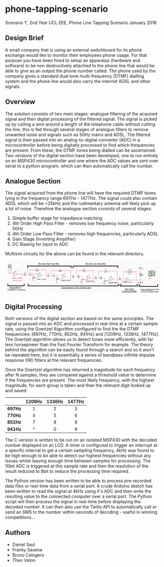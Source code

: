 # phone-tapping-scenario
Scenario Y, 2nd Year UCL EEE, Phone Line Tapping Scenario
January 2016

## Design Brief
A small company that is using an external switchboard for its phone exchange would like to monitor their employees phone usage. For that purpose you have been hired to setup an apparatus (hardware and software) to be non destructively attached to the phone line that would be able to give as an output the phone number called. The phone used by the company gives a standard dual tone multi-frequency (DTMF) dialling system and the phone line would also carry the internet ADSL and other signals.

## Overview
The solution consists of two main stages: analogue filtering of the acquired signal and then digital processing of the filtered signal.
The signal is picked up by coiling a wire around a length of the telephone cable without cutting the line, this is fed through several stages of analogue filters to remove unwanted noise and signals such as 50Hz mains and ADSL. The filtered signal is then passed into an analog-to-digital converter (ADC) in a microcontroller before being digitally processed to find which frequencies are present. From these, the DTMF tones being dialled can be ascertained. Two versions of the digital section have been developed, one to run entirely on an MSP430 microcontroller and one where the ADC values are sent over serial to a python program, which can then automatically call the number.

## Analogue Section
The signal acquired from the phone line will have the required DTMF tones lying in the frequency range 697Hz - 1477Hz. The signal could also contain ADSL which will be >25kHz and the rudimentary antenna will likely pick up a lot of noise. Therefore the analogue section consists of several stages:

1. Simple buffer stage for impedance matching
2. 4th Order High Pass Filter - removes low frequency noise, particularly 50Hz
3. 4th Order Low Pass Filter - removes high frequencies, particularly ADSL
4. Gain Stage (Inverting Amplifier)
5. DC Biasing for input to ADC

Multisim circuits for the above can be found in the relevant directory.

![analogue section](img/finalcircuit.PNG "Analogue Section Circuit")

## Digital Processing
Both versions of the digital section are based on the same principles. The signal is passed into an ADC and processed in real-time at a certain sample rate, using the Goertzel Algorithm configured to find the the DTMF frequencies: [697Hz, 770Hz, 852Hz, 941Hz] and [1209Hz, 1336Hz, 1477Hz]. The Goertzel algorithm allows us to detect tones more efficiently, with far less horsepower than the Fast Fourier Transform for example. The theory behind the algorithm can be easily found through a search and so it won't be repeated here, but it is essentially a series of bandpass infinite impulse response (IIR) filters at the relevant frequencies.

Once the Goertzel algorithm has returned a magnitude for each frequency after N samples, they are compared against a threshold value to determine if the frequencies are present. The most likely frequency, with the highest magnitude, for each group is taken and then the relevant digit looked up and saved:

| | 1209Hz | 1336Hz | 1477Hz |
|:---|:---:|:---:|:---:|
| **697Hz** | 1 | 2 | 3 |
| **770Hz** | 4 | 5 | 6 |
| **852Hz** | 7 | 8 | 9 |
| **941Hz** | * | 0 | # |

The C version is written to be run on an isolated MSP430 with the decoded number displayed on an LCD. A timer is configured to trigger an interrupt at a specific interval to get a certain sampling frequency, 4kHz was found to be high enough to be able to detect our highest frequencies without any issues whilst leaving enough time between samples for processing. The 10bit ADC is triggered at this sample rate and then the resolution of the result reduced to 8bit to reduce the processing time required.

The Python version has been written to be able to process pre-recorded data files or real-time data from a serial port. A crude Arduino sketch has been written to read the signal at 4kHz using it's ADC and then write the resulting value to the connected computer over a serial port. The Python script will then process the signal in real-time before displaying the decoded number. It can then also use the Twilio API to automatically call or send an SMS to the number within seconds of decoding - useful in winning competitions...

## Authors
- Daniel Saul
- Franky Saxena
- Bruno Calogero
- Theo Velon
